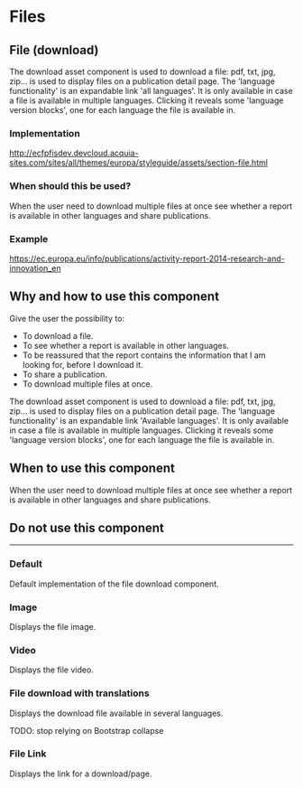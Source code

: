 # Files

## File (download)

The download asset component is used to download a file: pdf, txt, jpg, zip... is used to display files on a publication detail page. The 'language functionality' is an expandable link 'all languages'. It is only available in case a file is available in multiple languages. Clicking it reveals some 'language version blocks', one for each language the file is available in.
### Implementation

http://ecfpfisdev.devcloud.acquia-sites.com/sites/all/themes/europa/styleguide/assets/section-file.html

### When should this be used?

When the user need to download multiple files at once see whether a report is available in other languages and share publications.

### Example

https://ec.europa.eu/info/publications/activity-report-2014-research-and-innovation_en

## Why and how to use this component

Give the user the possibility to:
- To download a file.
- To see whether a report is available in other languages.
- To be reassured that the report contains the information that I am looking for, before I download it.
- To share a publication.
- To download multiple files at once.

The download asset component is used to download a file: pdf, txt, jpg, zip... is used to display files on a publication detail page. The 'language functionality' is an expandable link 'Available languages'.
It is only available in case a file is available in multiple languages. Clicking it reveals some 'language version blocks', one for each language the file is available in.

## When to use this component

When the user need to download multiple files at once see whether a report is available in other languages and share publications.

## Do not use this component

---

### Default

Default implementation of the file download component.

### Image

Displays the file image.

### Video

Displays the file video.

### File download with translations

Displays the download file available in several languages.

TODO: stop relying on Bootstrap collapse

### File Link

Displays the link for a download/page.

